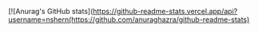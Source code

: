 [![Anurag's GitHub stats](https://github-readme-stats.vercel.app/api?username=nshern(https://github.com/anuraghazra/github-readme-stats)
